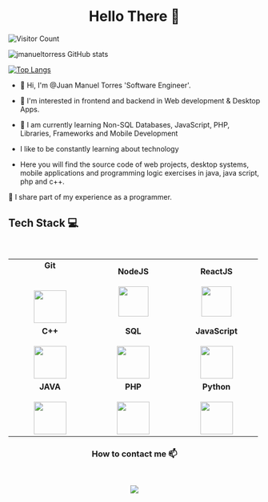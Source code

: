 <h1 align="center"> Hello There 👋 </h1>

![Visitor Count](https://profile-counter.glitch.me/{jmanueltorress}/count.svg)


![jmanueltorress GitHub stats](https://github-readme-stats.vercel.app/api?username=jmanueltorress&show_icons=true&theme=transparent)

[![Top Langs](https://github-readme-stats.vercel.app/api/top-langs/?username=jmanueltorress)](https://github.com/jmanueltorress)

- 👋 Hi, I'm @Juan Manuel Torres 'Software Engineer'.

- 👾 I'm interested in frontend and backend in Web development & Desktop Apps.
- 🌱 I am currently learning Non-SQL Databases, JavaScript, PHP, Libraries, Frameworks and Mobile Development

- I like to be constantly learning about technology


- Here you will find the source code of web projects, desktop systems, mobile applications and programming logic exercises in java, java script, php and c++.

🌟 I share part of my experience as a programmer.

## Tech Stack :computer:

<br>
<table>
<tbody>
 <tr>

<td align="center" width="20%">
<span><b><center>Git</center></b></span>  <br>
   <br>
<img height=65px src="https://img.icons8.com/ios-glyphs/2x/github-2.png"> 
</td>

<td align="center" width="20%">
<span><b><center>NodeJS</center></b></span>  <br>
<img height=60px src="https://img.icons8.com/color/2x/nodejs.png"> 
</td>

<td align="center" width="20%">
<span><b><center>ReactJS</center></b></span> <br>
<img height=60px src="https://img.icons8.com/ultraviolet/2x/react.png"> 
</td>
   

</tr>


<tr>

<td align="center" width="20%">
<span><b><center>C++ </center></b></span>  <br>
<img height=65px src="https://isocpp.org/assets/images/cpp_logo.png"> 
</td>
  
<td align="center" width="20%">
<span><b><center>SQL</center></b></span>  <br>
<img height=65px src="https://img.icons8.com/ios-filled/2x/sql.png"> 
</td>
  
<td align="center" width="20%">
<span><b><center>JavaScript</center></b></span>  <br>
<img height=65px src="https://img.icons8.com/color/2x/javascript.png"> 
</td>
  
   
</tr>
  
<tr>
  <td align="center" width="20%">
<span><b><center>JAVA</center></b></span> <br>
<img height=65px src="https://img.icons8.com/color/2x/java.png"> 
</td>
  <td align="center" width="20%">
<span><b><center>PHP</center></b></span> <br>
<img height=65px src="https://img.icons8.com/color/2x/elephant.png"> 
</td>
  
  <td align="center" width="20%">
<span><b><center>Python</center></b></span> <br>
<img height=65px src="https://img.icons8.com/color/2x/python.png"> 
</td>
</tr>


</tbody>
</table>

<h3 align="center"> How to contact me 📫 </h3>
<br />
<p align="center">
<a href="https://www.linkedin.com/in/juanmanuel-ts/"><img src="https://img.shields.io/badge/linkedin-%230077B5.svg?&style=for-the-badge&logo=linkedin&logoColor=white"/></a>
 <!---
<a href="#"><img src="https://img.shields.io/badge/instagram-%23E4405F.svg?&style=for-the-badge&logo=instagram&logoColor=white"/></a>
--->

</p>

<!---
/Readme.md
--->


